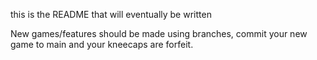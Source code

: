 this is the README that will eventually be written

New games/features should be made using branches, commit your new game to main and your kneecaps are forfeit.
